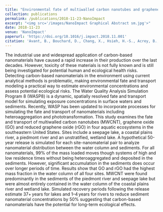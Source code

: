 ```yaml
---
title: "Environmental fate of multiwalled carbon nanotubes and graphene oxide across different aquatic ecosystems"
collection: publications
permalink: /publications/2018-11-23-NanoImpact
excerpt: "<img src='/images/NanoImpact Graphical Abstract sm.jpg'>"
date: 2018-11-23
venue: 'NanoImpact'
paperurl: 'https://doi.org/10.1016/j.impact.2018.11.001'
citation: 'Avant, B., Bouchard, D., Chang, X., Hsieh, H.-S., Acrey, B., Han, Y., Spear, J., Zepp, R.G., Knightes, C.D. (2018). &quot;Environmental fate of multiwalled carbon nanotubes and graphene oxide across different aquatic ecosystems.&quot; <i>NanoImpact</i>. ISSN 2452-0748.'
---
```


<script type='text/javascript' src='https://d1bxh8uas1mnw7.cloudfront.net/assets/embed.js'></script> <div data-badge-popover="right" data-badge-type="medium-donut" data-doi="10.1016/j.impact.2018.11.001" data-hide-no-mentions="true" data-hide-less-than="5" class="altmetric-embed"></div>

The industrial use and widespread application of carbon-based nanomaterials have caused a rapid increase in their production over the last decades. However, toxicity of these materials is not fully known and is still being investigated for potential human and ecological health risks. Detecting carbon-based nanomaterials in the environment using current analytical methods is problematic, making environmental fate and transport modeling a practical way to estimate environmental concentrations and assess potential ecological risks. The Water Quality Analysis Simulation Program 8 (WASP8) is a dynamic, spatially resolved fate and transport model for simulating exposure concentrations in surface waters and sediments. Recently, WASP has been updated to incorporate processes for simulating the fate and transport of nanomaterials including heteroaggregation and phototransformation. This study examines the fate and transport of multiwalled carbon nanotubes (MWCNT), graphene oxide (GO) and reduced graphene oxide (rGO) in four aquatic ecosystems in the southeastern United States. Sites include a seepage lake, a coastal plains river, a piedmont river and an unstratified, wetland lake. A hypothetical 50-year release is simulated for each site-nanomaterial pair to analyze nanomaterial distribution between the water column and sediments. For all nanomaterials, 99% of the mass loaded moves though systems of high and low residence times without being heteroaggregated and deposited in the sediments. However, significant accumulation in the sediments does occur over longer periods of time. Results show that GO and rGO had the highest mass fraction in the water column of all four sites. MWCNT were found predominantly in the sediments of the piedmont river and seepage lake but were almost entirely contained in the water column of the coastal plains river and wetland lake. Simulated recovery periods following the release estimate 37+ years for lakes and 1–4 years for rivers to reduce sediment nanomaterial concentrations by 50% suggesting that carbon-based nanomaterials have the potential for long-term ecological effects.

